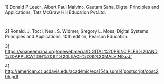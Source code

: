 
1] Donald P Leach, Albert Paul Malvino, Gautam Saha, Digital Principles and Applications, Tata McGraw Hill Education Pvt.Ltd.

</br>

2] Ronald. J. Tocci, Neal. S. Widmer, Gregory L. Moss, Digital Systems Principles and Applications, 10th edition, Pearson Education.

3] https://soaneemrana.org/onewebmedia/DIGITAL%20PRINCIPLES%20AND%20APPLICATION%20BY%20LEACH%20&%20MALVINO.pdf

4] http://american.cs.ucdavis.edu/academic/ecs154a.sum14/postscript/cosc205.pdf
